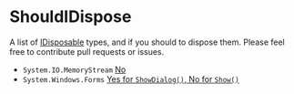 # ShouldIDispose
A list of [IDisposable](https://docs.microsoft.com/en-us/dotnet/api/system.idisposable?view=net-5.0) types, and if you should to dispose them.
Please feel free to contribute pull requests or issues.

* `System.IO.MemoryStream` [No](https://stackoverflow.com/a/4274769)
* `System.Windows.Forms` [Yes for `ShowDialog()`, No for `Show()`](https://stackoverflow.com/a/8315201/1521988)
